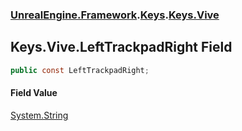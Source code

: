 ### [UnrealEngine.Framework](./UnrealEngine-Framework.md 'UnrealEngine.Framework').[Keys](./UnrealEngine-Framework-Keys.md 'UnrealEngine.Framework.Keys').[Keys.Vive](./UnrealEngine-Framework-Keys-Vive.md 'UnrealEngine.Framework.Keys.Vive')
## Keys.Vive.LeftTrackpadRight Field
  
```csharp
public const LeftTrackpadRight;
```
#### Field Value
[System.String](https://docs.microsoft.com/en-us/dotnet/api/System.String 'System.String')  

